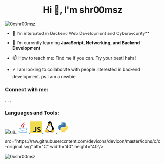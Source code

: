 <h1 align="center">Hi 👋, I'm shr00msz</h1>

<p align="left"> <img src="https://komarev.com/ghpvc/?username=0xshr00msz&label=Profile%20views&color=0e75b6&style=flat" alt="0xshr00msz" /> </p>

- 👀 I’m interested in Backend Web Development and Cybersecurity**

- 🌱 I’m currently learning **JavaScript, Networking, and Backend Development**

- 📫 How to reach me: Find me if you can. Try your best! haha!

- ⚡ I am looking to collaborate with people interested in backend development. ps I am a newbie.

<h3 align="left">Connect with me:</h3>
<p align="left"> . . . </p>
<p align="left">
</p>

<h3 align="left">Languages and Tools:</h3>
<p align="left"> <a href="https://git-scm.com/" target="_blank" rel="noreferrer"> <img src="https://www.vectorlogo.zone/logos/git-scm/git-scm-icon.svg" alt="git" width="40" height="40"/> </a> <a href="https://www.java.com" target="_blank" rel="noreferrer"> <img src="https://raw.githubusercontent.com/devicons/devicon/master/icons/java/java-original.svg" alt="java" width="40" height="40"/> </a> <a href="https://developer.mozilla.org/en-US/docs/Web/JavaScript" target="_blank" rel="noreferrer"> <img src="https://raw.githubusercontent.com/devicons/devicon/master/icons/javascript/javascript-original.svg" alt="javascript" width="40" height="40"/> </a> <a href="https://www.linux.org/" target="_blank" rel="noreferrer"> <img src="https://raw.githubusercontent.com/devicons/devicon/master/icons/linux/linux-original.svg" alt="linux" width="40" height="40"/> </a> <a href="https://www.python.org" target="_blank" rel="noreferrer"> <img src="https://raw.githubusercontent.com/devicons/devicon/master/icons/python/python-original.svg" alt="python" width="40" height="40"/> </a> </p>
src="https://raw.githubusercontent.com/devicons/devicon/master/icons/c/c-original.svg" alt="C" width="40" height="40"/> </a> </p>

<p><img align="center" src="https://github-readme-stats.vercel.app/api/top-langs?username=0xshr00msz&show_icons=true&locale=en&layout=compact" alt="0xshr00msz" /></p>
